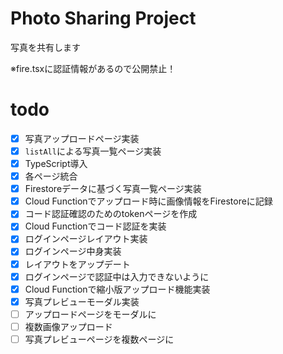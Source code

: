 # Photo Sharing Project

写真を共有します

※fire.tsxに認証情報があるので公開禁止！

# todo


+ [x] 写真アップロードページ実装
+ [x] `listAll`による写真一覧ページ実装
+ [x] TypeScript導入
+ [x] 各ページ統合
+ [x] Firestoreデータに基づく写真一覧ページ実装
+ [x] Cloud Functionでアップロード時に画像情報をFirestoreに記録
+ [x] コード認証確認のためのtokenページを作成
+ [x] Cloud Functionでコード認証を実装
+ [x] ログインページレイアウト実装
+ [x] ログインページ中身実装
+ [x] レイアウトをアップデート
+ [x] ログインページで認証中は入力できないように
+ [x] Cloud Functionで縮小版アップロード機能実装
+ [x] 写真プレビューモーダル実装
+ [ ] アップロードページをモーダルに
+ [ ] 複数画像アップロード
+ [ ] 写真プレビューページを複数ページに